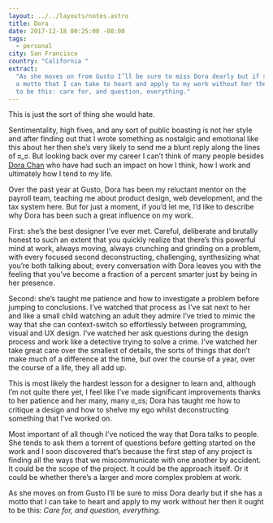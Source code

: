 ```yaml
---
layout: ../../layouts/notes.astro
title: Dora
date: 2017-12-18 00:25:00 -08:00
tags:
  - personal
city: San Francisco
country: "California "
extract:
  "As she moves on from Gusto I’ll be sure to miss Dora dearly but if she has
  a motto that I can take to heart and apply to my work without her then it ought
  to be this: care for, and question, everything."
---
```


This is just the sort of thing she would hate.

Sentimentality, high fives, and any sort of public boasting is not her style and after finding out that I wrote something as nostalgic and emotional like this about her then she’s very likely to send me a blunt reply along the lines of ಠ_ಠ. But looking back over my career I can’t think of many people besides [Dora Chan](https://twitter.com/doralchan?lang=en) who have had such an impact on how I think, how I work and ultimately how I tend to my life.

Over the past year at Gusto, Dora has been my reluctant mentor on the payroll team, teaching me about product design, web development, and the tax system here. But for just a moment, if you’d let me, I’d like to describe why Dora has been such a great influence on my work.

First: she’s the best designer I’ve ever met. Careful, deliberate and brutally honest to such an extent that you quickly realize that there’s this powerful mind at work, always moving, always crunching and grinding on a problem, with every focused second deconstructing, challenging, synthesizing what you’re both talking about; every conversation with Dora leaves you with the feeling that you’ve become a fraction of a percent smarter just by being in her presence.

Second: she’s taught me patience and how to investigate a problem before jumping to conclusions. I’ve watched that process as I’ve sat next to her and like a small child watching an adult they admire I’ve tried to mimic the way that she can context-switch so effortlessly between programming, visual and UX design. I’ve watched her ask questions during the design process and work like a detective trying to solve a crime. I’ve watched her take great care over the smallest of details, the sorts of things that don’t make much of a difference at the time, but over the course of a year, over the course of a life, they all add up.

This is most likely the hardest lesson for a designer to learn and, although I’m not quite there yet, I feel like I’ve made significant improvements thanks to her patience and her many, many ಠ_ಠs; Dora has taught me how to critique a design and how to shelve my ego whilst deconstructing something that I’ve worked on.

Most important of all though I’ve noticed the way that Dora talks to people. She tends to ask them a torrent of questions before getting started on the work and I soon discovered that’s because the first step of any project is finding all the ways that we miscommunicate with one another by accident. It could be the scope of the project. It could be the approach itself. Or it could be whether there’s a larger and more complex problem at work.

As she moves on from Gusto I’ll be sure to miss Dora dearly but if she has a motto that I can take to heart and apply to my work without her then it ought to be this: _Care for, and question, everything._
